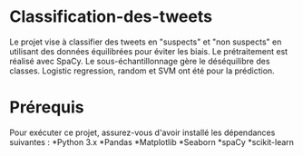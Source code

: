 # Classification-des-tweets
Le projet vise à classifier des tweets en "suspects" et "non suspects" en utilisant des données équilibrées pour éviter les biais. Le prétraitement est réalisé avec SpaCy. Le sous-échantillonnage gère le déséquilibre des classes.  Logistic regression, random et SVM ont été pour la prédiction.
# Prérequis
Pour exécuter ce projet, assurez-vous d'avoir installé les dépendances suivantes :
*Python 3.x
*Pandas
*Matplotlib
*Seaborn
*spaCy
*scikit-learn
